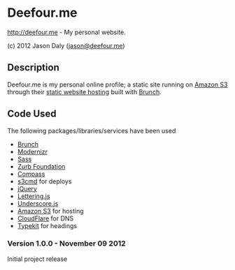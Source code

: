# Deefour.me

http://deefour.me - My personal website.

(c) 2012 Jason Daly (jason@deefour.me)

## Description

Deefour.me is my personal online profile; a static site running on [Amazon S3](http://aws.amazon.com/s3/) through their [static website hosting](http://docs.amazonwebservices.com/AmazonS3/latest/dev/WebsiteHosting.html) built with [Brunch](http://brunch.io/).

## Code Used

The following packages/libraries/services have been used

  - [Brunch](http://brunch.io/)
  - [Modernizr](http://modernizr.com/)
  - [Sass](http://sass-lang.com/)
  - [Zurb Foundation](http://foundation.zurb.com/)
  - [Compass](http://compass-style.org/)
  - [s3cmd](http://s3tools.org/s3cmd) for deploys
  - [jQuery](http://jquery.com/)
  - [Lettering.js](https://github.com/deefour/lettering.js)
  - [Underscore.js](http://underscorejs.org/)
  - [Amazon S3](http://aws.amazon.com/s3/) for hosting
  - [CloudFlare](https://cloudflare.com) for DNS
  - [Typekit](https://typekit.com) for headings

### Version 1.0.0 - November 09 2012

Initial project release